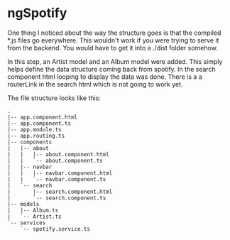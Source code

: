 # ngSpotify

One thing I noticed about the way the structure goes is that the compiled *.js files go everywhere.  This wouldn't work if you were trying to serve it from the backend.  You would have to get it into a ./dist folder somehow.

In this step, an Artist model and an Album model were added.  This simply helps define the data structure coming back from spotify.  In the search component html looping to display the data was done.  There is a a routerLink in the search html which is not going to work yet.

The file structure looks like this:
```
.
|-- app.component.html
|-- app.component.ts
|-- app.module.ts
|-- app.routing.ts
|-- components
|   |-- about
|   |   |-- about.component.html
|   |   `-- about.component.ts
|   |-- navbar
|   |   |-- navbar.component.html
|   |   `-- navbar.component.ts
|   `-- search
|       |-- search.component.html
|       `-- search.component.ts
|-- models
|   |-- Album.ts
|   `-- Artist.ts
`-- services
    `-- spotify.service.ts
```
